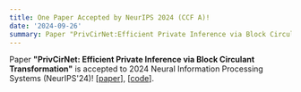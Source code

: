```yaml
---
title: One Paper Accepted by NeurIPS 2024 (CCF A)!
date: '2024-09-26'
summary: Paper "PrivCirNet:Efficient Private Inference via Block Circulant Transformation" is accepted to NeurIPS2024 (acceptance rate:26%)!
---
```


Paper **"PrivCirNet: Efficient Private Inference via Block Circulant Transformation"** is accepted to 2024 Neural Information Processing Systems (NeurIPS'24)! [[paper](https://arxiv.org/abs/2405.14569)], [[code](https://github.com/Tianshi-Xu/PrivCirNet)].